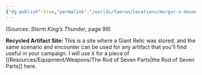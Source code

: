 ```yaml
---
{"dg-publish":true,"permalink":"/worlds/faerun/locations/morgur-s-mound/"}
---
```



(Sources: *Storm King’s Thunder*, page 99)

**Recycled Artifact Site:** This is a site where a Giant Relic was stored, and the same scenario and encounter can be used for any artifact that you’ll find useful in your campaign. I will use it for a piece of [[Resources/Equipment/Weapons/The Rod of Seven Parts\|the Rod of Seven Parts]] here.
